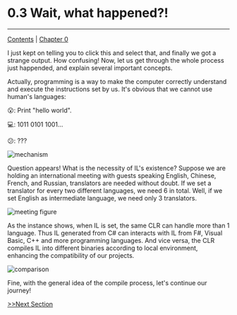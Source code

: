 # 0.3 Wait, what happened?!

<hr>

[Contents](/Contents.md) | [Chapter 0](../Chp_0.md)

I just kept on telling you to click this and select that, and finally we got a strange output. How confusing! Now, let us get through the whole process just happended, and explain several important concepts.

Actually, programming is a way to make the computer correctly understand and execute the instructions set by us. It's obvious that we cannot use human's languages:

:open_mouth:: Print "hello world".

:computer:: 1011 0101 1001...

:confused:: ???

<!--
We definitely need a good translator to help the communication! Fortunately, .NET will do this for us. What we use in daily communication with others is called natural language. By this we can easily express or receive information. However, it is hard for computer to perceive natural language for it varies in vocabulary and grammar. So programming languages are designed as a compromised product providing readability for human and constrained in fixed regulations.

When we finished our code and press 'run' button, the C# compiler will turn your code into intermediate language(IL), which will then be taken by common language runtime(CLR). CLR's duty is converting IL into machine code.
-->

![mechanism]()

Question appears! What is the necessity of IL's existence? Suppose we are holding an international meeting with guests speaking English, Chinese, French, and Russian, translators are needed without doubt. If we set a translator for every two different languages, we need 6 in total. Well, if we set English as intermediate language, we need only 3 translators.

![meeting figure]()

As the instance shows, when IL is set, the same CLR can handle more than 1 language. Thus IL generated from C# can interacts with IL from F#, Visual Basic, C++ and more programming languages. And vice versa, the CLR compiles IL into different binaries according to local environment, enhancing the compatibility of our projects.

![comparison]()

Fine, with the general idea of the compile process, let's continue our journey!

[>>Next Section](/Chatper_1/Chp_1.md)